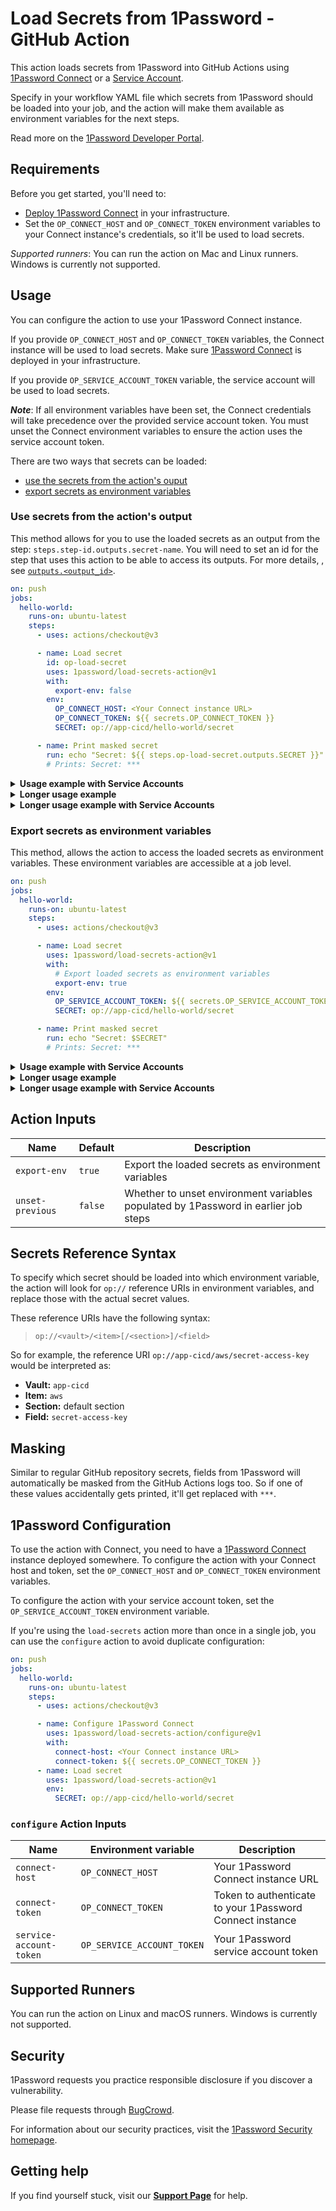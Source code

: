 # Load Secrets from 1Password - GitHub Action

This action loads secrets from 1Password into GitHub Actions using [1Password Connect](https://developer.1password.com/docs/connect) or a [Service Account](https://developer.1password.com/docs/service-accounts).

Specify in your workflow YAML file which secrets from 1Password should be loaded into your job, and the action will make them available as environment variables for the next steps.

Read more on the [1Password Developer Portal](https://developer.1password.com/docs/ci-cd/github-actions).

## Requirements

Before you get started, you'll need to:

- [Deploy 1Password Connect](/docs/connect/get-started#step-2-deploy-1password-connect-server) in your infrastructure.
- Set the `OP_CONNECT_HOST` and `OP_CONNECT_TOKEN` environment variables to your Connect instance's credentials, so it'll be used to load secrets.

_Supported runners_: You can run the action on Mac and Linux runners. Windows is currently not supported.

## Usage

You can configure the action to use your 1Password Connect instance.

If you provide `OP_CONNECT_HOST` and `OP_CONNECT_TOKEN` variables, the Connect instance will be used to load secrets. Make sure [1Password Connect](https://support.1password.com/secrets-automation/#step-2-deploy-a-1password-connect-server) is deployed in your infrastructure.

If you provide `OP_SERVICE_ACCOUNT_TOKEN` variable, the service account will be used to load secrets.

**_Note_**: If all environment variables have been set, the Connect credentials will take precedence over the provided service account token. You must unset the Connect environment variables to ensure the action uses the service account token.

There are two ways that secrets can be loaded:

- [use the secrets from the action's ouput](#use-secrets-from-the-actions-output)
- [export secrets as environment variables](#export-secrets-as-environment-variables)

### Use secrets from the action's output

This method allows for you to use the loaded secrets as an output from the step: `steps.step-id.outputs.secret-name`. You will need to set an id for the step that uses this action to be able to access its outputs. For more details, , see [`outputs.<output_id>`](https://docs.github.com/en/actions/creating-actions/metadata-syntax-for-github-actions#outputsoutput_id).

```yml
on: push
jobs:
  hello-world:
    runs-on: ubuntu-latest
    steps:
      - uses: actions/checkout@v3

      - name: Load secret
        id: op-load-secret
        uses: 1password/load-secrets-action@v1
        with:
          export-env: false
        env:
          OP_CONNECT_HOST: <Your Connect instance URL>
          OP_CONNECT_TOKEN: ${{ secrets.OP_CONNECT_TOKEN }}
          SECRET: op://app-cicd/hello-world/secret

      - name: Print masked secret
        run: echo "Secret: ${{ steps.op-load-secret.outputs.SECRET }}"
        # Prints: Secret: ***
```

<details>
<summary><b>Usage example with Service Accounts</b></summary>

```yml
on: push
jobs:
  hello-world:
    runs-on: ubuntu-latest
    steps:
      - uses: actions/checkout@v3

      - name: Load secret
        id: op-load-secret
        uses: 1password/load-secrets-action@v1
        with:
          export-env: false
        env:
          OP_SERVICE_ACCOUNT_TOKEN: ${{ secrets.OP_SERVICE_ACCOUNT_TOKEN }}
          SECRET: op://app-cicd/hello-world/secret

      - name: Print masked secret
        run: echo "Secret: ${{ steps.op-load-secret.outputs.SECRET }}"
        # Prints: Secret: ***
```

</details>

<details>
<summary><b>Longer usage example</b></summary>

```yml
on: push
name: Deploy app

jobs:
  test:
    runs-on: ubuntu-latest
    steps:
      - uses: actions/checkout@v3

      - name: Configure 1Password Connect
        uses: 1password/load-secrets-action/configure@v1
        with:
          # Persist the 1Password Connect URL for next steps. You can also persist
          # the Connect token using input `connect-token`, but keep in mind that
          # this will grant all steps of the job access to the token.
          connect-host: https://1password.acme.com

      - name: Load Docker credentials
        id: load-docker-credentials
        uses: 1password/load-secrets-action@v1
        with:
          export-env: false
        env:
          OP_CONNECT_TOKEN: ${{ secrets.OP_CONNECT_TOKEN }}
          DOCKERHUB_USERNAME: op://app-cicd/docker/username
          DOCKERHUB_TOKEN: op://app-cicd/docker/token

      - name: Login to Docker Hub
        uses: docker/login-action@v2
        with:
          username: ${{ steps.load-docker-credentials.outputs.DOCKERHUB_USERNAME }}
          password: ${{ steps.load-docker-credentials.outputs.DOCKERHUB_TOKEN }}

      - name: Build and push Docker image
        uses: docker/build-push-action@v3
        with:
          push: true
          tags: acme/app:latest
```

</details>

<details>
<summary><b>Longer usage example with Service Accounts</b></summary>

```yml
on: push
name: Deploy app

jobs:
  test:
    runs-on: ubuntu-latest
    steps:
      - uses: actions/checkout@v3

      - name: Configure 1Password Connect
        uses: 1password/load-secrets-action/configure@v1
        with:
          # Persist the 1Password Service Account token. This will grant
          # all steps of the job access to the token.
          service-account-token: ${{ secrets.OP_SERVICE_ACCOUNT_TOKEN }}

      - name: Load Docker credentials
        id: load-docker-credentials
        uses: 1password/load-secrets-action@v1
        with:
          export-env: false
        env:
          DOCKERHUB_USERNAME: op://app-cicd/docker/username
          DOCKERHUB_TOKEN: op://app-cicd/docker/token

      - name: Login to Docker Hub
        uses: docker/login-action@v2
        with:
          username: ${{ steps.load-docker-credentials.outputs.DOCKERHUB_USERNAME }}
          password: ${{ steps.load-docker-credentials.outputs.DOCKERHUB_TOKEN }}

      - name: Build and push Docker image
        uses: docker/build-push-action@v3
        with:
          push: true
          tags: acme/app:latest
```

</details>

### Export secrets as environment variables

This method, allows the action to access the loaded secrets as environment variables. These environment variables are accessible at a job level.

```yml
on: push
jobs:
  hello-world:
    runs-on: ubuntu-latest
    steps:
      - uses: actions/checkout@v3

      - name: Load secret
        uses: 1password/load-secrets-action@v1
        with:
          # Export loaded secrets as environment variables
          export-env: true
        env:
          OP_SERVICE_ACCOUNT_TOKEN: ${{ secrets.OP_SERVICE_ACCOUNT_TOKEN }}
          SECRET: op://app-cicd/hello-world/secret

      - name: Print masked secret
        run: echo "Secret: $SECRET"
        # Prints: Secret: ***
```

<details>
<summary><b>Usage example with Service Accounts</b></summary>

```yml
on: push
jobs:
  hello-world:
    runs-on: ubuntu-latest
    steps:
      - uses: actions/checkout@v3

      - name: Load secret
        uses: 1password/load-secrets-action@v1
        with:
          # Export loaded secrets as environment variables
          export-env: true
        env:
          OP_CONNECT_HOST: <Your Connect instance URL>
          OP_CONNECT_TOKEN: ${{ secrets.OP_CONNECT_TOKEN }}
          SECRET: op://app-cicd/hello-world/secret

      - name: Print masked secret
        run: echo "Secret: $SECRET"
        # Prints: Secret: ***
```

</details>

<details>
<summary><b>Longer usage example</b></summary>

```yml
on: push
name: Deploy app

jobs:
  test:
    runs-on: ubuntu-latest
    steps:
      - uses: actions/checkout@v3

      - name: Configure 1Password Connect
        uses: 1password/load-secrets-action/configure@v1
        with:
          # Persist the 1Password Connect URL for next steps. You can also persist
          # the Connect token using input `connect-token`, but keep in mind that
          # this will grant all steps of the job access to the token.
          connect-host: https://1password.acme.com

      - name: Load Docker credentials
        uses: 1password/load-secrets-action@v1
        with:
          # Export loaded secrets as environment variables
          export-env: true
        env:
          OP_CONNECT_TOKEN: ${{ secrets.OP_CONNECT_TOKEN }}
          DOCKERHUB_USERNAME: op://app-cicd/docker/username
          DOCKERHUB_TOKEN: op://app-cicd/docker/token

      - name: Login to Docker Hub
        uses: docker/login-action@v2
        with:
          username: ${{ env.DOCKERHUB_USERNAME }}
          password: ${{ env.DOCKERHUB_TOKEN }}

      - name: Print environment variables with masked secrets
        run: printenv

      - name: Build and push Docker image
        uses: docker/build-push-action@v3
        with:
          push: true
          tags: acme/app:latest

      - name: Load AWS credentials
        uses: 1password/load-secrets-action@v1
        with:
          # Export loaded secrets as environment variables
          export-env: true
          # Remove local copies of the Docker credentials, which aren't needed anymore
          unset-previous: true
        env:
          OP_CONNECT_TOKEN: ${{ secrets.OP_CONNECT_TOKEN }}
          AWS_ACCESS_KEY_ID: op://app-cicd/aws/access-key-id
          AWS_SECRET_ACCESS_KEY: op://app-cicd/aws/secret-access-key

      - name: Deploy app
        # This script expects AWS_ACCESS_KEY_ID and AWS_SECRET_ACCESS_KEY to be set.
        # This happened using secret references in the preceding lines.
        run: ./deploy.sh
```

</details>

<details>
<summary><b>Longer usage example with Service Accounts</b></summary>

```yml
on: push
name: Deploy app

jobs:
  test:
    runs-on: ubuntu-latest
    steps:
      - uses: actions/checkout@v3

      - name: Configure 1Password Connect
        uses: 1password/load-secrets-action/configure@v1
        with:
          # Persist the 1Password Service Account token. This will grant
          # all steps of the job access to the token.
          service-account-token: ${{ secrets.OP_SERVICE_ACCOUNT_TOKEN }}

      - name: Load Docker credentials
        uses: 1password/load-secrets-action@v1
        with:
          # Export loaded secrets as environment variables
          export-env: true
        env:
          DOCKERHUB_USERNAME: op://app-cicd/docker/username
          DOCKERHUB_TOKEN: op://app-cicd/docker/token

      - name: Login to Docker Hub
        uses: docker/login-action@v2
        with:
          username: ${{ env.DOCKERHUB_USERNAME }}
          password: ${{ env.DOCKERHUB_TOKEN }}

      - name: Print environment variables with masked secrets
        run: printenv

      - name: Build and push Docker image
        uses: docker/build-push-action@v3
        with:
          push: true
          tags: acme/app:latest

      - name: Load AWS credentials
        uses: 1password/load-secrets-action@v1
        with:
          # Export loaded secrets as environment variables
          export-env: true
          # Remove local copies of the Docker credentials, which aren't needed anymore
          unset-previous: true
        env:
          AWS_ACCESS_KEY_ID: op://app-cicd/aws/access-key-id
          AWS_SECRET_ACCESS_KEY: op://app-cicd/aws/secret-access-key

      - name: Deploy app
        # This script expects AWS_ACCESS_KEY_ID and AWS_SECRET_ACCESS_KEY to be set.
        # This happened using secret references in the preceding lines.
        run: ./deploy.sh
```

</details>

## Action Inputs

| Name             | Default | Description                                                                        |
| ---------------- | ------- | ---------------------------------------------------------------------------------- |
| `export-env`     | `true`  | Export the loaded secrets as environment variables                                 |
| `unset-previous` | `false` | Whether to unset environment variables populated by 1Password in earlier job steps |

## Secrets Reference Syntax

To specify which secret should be loaded into which environment variable, the action will look for `op://` reference URIs in environment variables, and replace those with the actual secret values.

These reference URIs have the following syntax:

> `op://<vault>/<item>[/<section>]/<field>`

So for example, the reference URI `op://app-cicd/aws/secret-access-key` would be interpreted as:

- **Vault:** `app-cicd`
- **Item:** `aws`
- **Section:** default section
- **Field:** `secret-access-key`

## Masking

Similar to regular GitHub repository secrets, fields from 1Password will automatically be masked from the GitHub Actions logs too.
So if one of these values accidentally gets printed, it'll get replaced with `***`.

## 1Password Configuration

To use the action with Connect, you need to have a [1Password Connect](https://support.1password.com/secrets-automation/#step-1-set-up-a-secrets-automation-workflow) instance deployed somewhere.
To configure the action with your Connect host and token, set the `OP_CONNECT_HOST` and `OP_CONNECT_TOKEN` environment variables.

To configure the action with your service account token, set the `OP_SERVICE_ACCOUNT_TOKEN` environment variable.

If you're using the `load-secrets` action more than once in a single job, you can use the `configure` action to avoid duplicate configuration:

```yml
on: push
jobs:
  hello-world:
    runs-on: ubuntu-latest
    steps:
      - uses: actions/checkout@v3

      - name: Configure 1Password Connect
        uses: 1password/load-secrets-action/configure@v1
        with:
          connect-host: <Your Connect instance URL>
          connect-token: ${{ secrets.OP_CONNECT_TOKEN }}
      - name: Load secret
        uses: 1password/load-secrets-action@v1
        env:
          SECRET: op://app-cicd/hello-world/secret
```

### `configure` Action Inputs

| Name                    | Environment variable       | Description                                              |
| ----------------------- | -------------------------- | -------------------------------------------------------- |
| `connect-host`          | `OP_CONNECT_HOST`          | Your 1Password Connect instance URL                      |
| `connect-token`         | `OP_CONNECT_TOKEN`         | Token to authenticate to your 1Password Connect instance |
| `service-account-token` | `OP_SERVICE_ACCOUNT_TOKEN` | Your 1Password service account token                     |

## Supported Runners

You can run the action on Linux and macOS runners. Windows is currently not supported.

## Security

1Password requests you practice responsible disclosure if you discover a vulnerability.

Please file requests through [BugCrowd](https://bugcrowd.com/agilebits).

For information about our security practices, visit the [1Password Security homepage](https://1password.com/security).

## Getting help

If you find yourself stuck, visit our [**Support Page**](https://support.1password.com/) for help.
